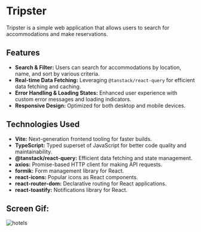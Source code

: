 # Tripster

Tripster is a simple web application that allows users to search for accommodations and make reservations. 

## Features
- **Search & Filter:** Users can search for accommodations by location, name, and sort by various criteria.
- **Real-time Data Fetching:** Leveraging `@tanstack/react-query` for efficient data fetching and caching.
- **Error Handling & Loading States:** Enhanced user experience with custom error messages and loading indicators.
- **Responsive Design:** Optimized for both desktop and mobile devices.

## Technologies Used
- **Vite:** Next-generation frontend tooling for faster builds.
- **TypeScript:** Typed superset of JavaScript for better code quality and maintainability.
- **@tanstack/react-query:** Efficient data fetching and state management.
- **axios:** Promise-based HTTP client for making API requests.
- **formik:** Form management library for React.
- **react-icons:** Popular icons as React components.
- **react-router-dom:** Declarative routing for React applications.
- **react-toastify:** Notifications library for React.

## Screen Gif:
![hotels](https://github.com/user-attachments/assets/4f21760b-1d90-4e02-bcd8-8d557ff14b51)
